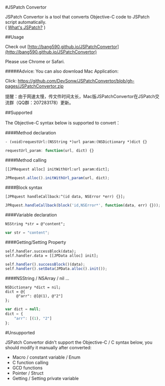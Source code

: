 #JSPatch Convertor

JSPatch Convertor is a tool that converts Objective-C code to JSPatch script automatically.   
( [What's JSPatch?](https://github.com/bang590/JSPatch) )

##Usage

Check out [http://bang590.github.io/JSPatchConvertor](http://bang590.github.io/JSPatchConvertor)

Please use Chrome or Safari.

#####Advice: You can also download Mac Application:

Click: https://github.com/DevSonw/JSPatchConvertor/blob/gh-pages/JSPatchConvertor.zip

提醒：由于网速太慢，传文件时间太长，Mac版JSPatchConvertor在JSPatch交流群（QQ群：207283178）更新。

##Supported

The Objective-C syntax below is supported to convert：

####Method declaration
```objc
- (void)requestUrl:(NSString *)url param:(NSDictionary *)dict {}
```
```js
requestUrl_param: function(url, dict) {}
```

####Method calling
```objc
[[JPRequest alloc] initWithUrl:url param:dict];
```
```js
JPRequest.alloc().initWithUrl_param(url, dict);
```

####Block syntax
```objc
[JPRquest handleCallback:^(id data, NSError *err) {}];
```
```js
JPRquest.handleCallback(block('id,NSError*', function(data, err) {}));
```


####Variable declaration
```objc
NSString *str = @"content";
```
```js
var str = "content";
```

####Getting/Setting Property
```objc
self.handler.successBlock(data);
self.handler.data = [[JPData alloc] init];
```
```js
self.handler().successBlock()(data);
self.handler().setData(JPData.alloc().init());
```

####NSString / NSArray / nil ...
```objc
NSDictionary *dict = nil;
dict = @{
     @"arr": @[@(1), @"2"]
};
```
```js
var dict = null;
dict = {
    "arr": [(1), "2"]
};
```

#Unsupported

JSPatch Convertor didn't support the Objective-C / C syntax below, you should modify it manually after converted:

- Macro / constant variable / Enum
- C function calling
- GCD functions
- Pointer / Struct
- Getting / Setting private variable
